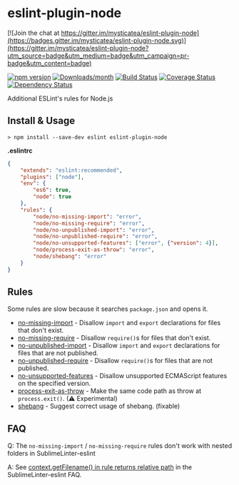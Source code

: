 # eslint-plugin-node

[![Join the chat at https://gitter.im/mysticatea/eslint-plugin-node](https://badges.gitter.im/mysticatea/eslint-plugin-node.svg)](https://gitter.im/mysticatea/eslint-plugin-node?utm_source=badge&utm_medium=badge&utm_campaign=pr-badge&utm_content=badge)

[![npm version](https://img.shields.io/npm/v/eslint-plugin-node.svg)](https://www.npmjs.com/package/eslint-plugin-node)
[![Downloads/month](https://img.shields.io/npm/dm/eslint-plugin-node.svg)](https://www.npmjs.com/package/eslint-plugin-node)
[![Build Status](https://travis-ci.org/mysticatea/eslint-plugin-node.svg?branch=master)](https://travis-ci.org/mysticatea/eslint-plugin-node)
[![Coverage Status](https://coveralls.io/repos/mysticatea/eslint-plugin-node/badge.svg?branch=master)](https://coveralls.io/r/mysticatea/eslint-plugin-node?branch=master)
[![Dependency Status](https://david-dm.org/mysticatea/eslint-plugin-node.svg)](https://david-dm.org/mysticatea/eslint-plugin-node)

Additional ESLint's rules for Node.js

## Install & Usage

```
> npm install --save-dev eslint eslint-plugin-node
```

**.eslintrc**

```json
{
    "extends": "eslint:recommended",
    "plugins": ["node"],
    "env": {
        "es6": true,
        "node": true
    },
    "rules": {
        "node/no-missing-import": "error",
        "node/no-missing-require": "error",
        "node/no-unpublished-import": "error",
        "node/no-unpublished-require": "error",
        "node/no-unsupported-features": ["error", {"version": 4}],
        "node/process-exit-as-throw": "error",
        "node/shebang": "error"
    }
}
```

## Rules

Some rules are slow because it searches `package.json` and opens it.

- [no-missing-import](docs/rules/no-missing-import.md) - Disallow `import` and `export` declarations for files that don't exist.
- [no-missing-require](docs/rules/no-missing-require.md) - Disallow `require()`s for files that don't exist.
- [no-unpublished-import](docs/rules/no-unpublished-import.md) - Disallow `import` and `export` declarations for files that are not published.
- [no-unpublished-require](docs/rules/no-unpublished-require.md) - Disallow `require()`s for files that are not published.
- [no-unsupported-features](docs/rules/no-unsupported-features.md) - Disallow unsupported ECMAScript features on the specified version.
- [process-exit-as-throw](docs/rules/process-exit-as-throw.md) - Make the same code path as throw at `process.exit()`. (⚠ Experimental)
- [shebang](docs/rules/shebang.md) - Suggest correct usage of shebang. (fixable)

## FAQ

Q: The `no-missing-import` / `no-missing-require` rules don't work with nested folders in SublimeLinter-eslint

A: See [context.getFilename() in rule returns relative path](https://github.com/roadhump/SublimeLinter-eslint#contextgetfilename-in-rule-returns-relative-path) in the SublimeLinter-eslint FAQ.
